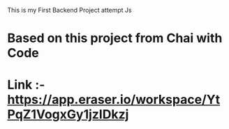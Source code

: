 This is my First Backend Project attempt Js


# Based on this project from Chai with Code
# Link  :- https://app.eraser.io/workspace/YtPqZ1VogxGy1jzIDkzj